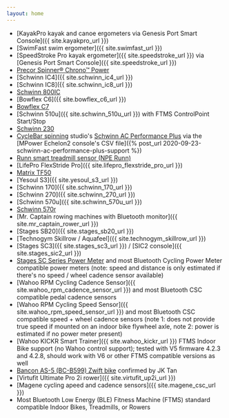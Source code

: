 ```yaml
---
layout: home
---
```

* [KayakPro kayak and canoe ergometers via Genesis Port Smart Console]({{ site.kayakpro_url }})
* [SwimFast swim ergometer]({{ site.swimfast_url }})
* [SpeedStroke Pro kayak ergometer]({{ site.speedstroke_url }}) via [Genesis Port Smart Console]({{ site.speedstroke_url }})
* [Precor Spinner® Chrono™ Power](https://www.precor.com/en-us/commercial/cardio/indoor-cycling/spinner-chrono-power)
* [Schwinn IC4]({{ site.schwinn_ic4_url }})
* [Schwinn IC8]({{ site.schwinn_ic8_url }})
* [Schwinn 800IC](https://global.schwinnfitness.com/en/800ic/100893.html)
* [Bowflex C6]({{ site.bowflex_c6_url }})
* [Bowflex C7](https://www.bowflex.com/bikes/c7/100926.html)
* [Schwinn 510u]({{ site.schwinn_510u_url }}) with FTMS ControlPoint Start/Stop
* [Schwinn 230](https://www.schwinnfitness.com/230/100932.html)
* [CycleBar spinning](https://www.cyclebar.com/) studio's [Schwinn AC Performance Plus](https://www.amazon.com/AC-Performance-Plus-Indoor-Cycle/dp/B002KV942W) via the [MPower Echelon2 console's CSV file]({% post_url 2020-09-23-schwinn-ac-performance-plus-support %})
* [Runn smart treadmill sensor (NPE Runn)](https://npe-inc.com/runn-smart-treadmill-sensor-2/)
* [LifePro FlexStride Pro]({{ site.lifepro_flexstride_pro_url }})
* [Matrix TF50](https://matrixhomefitness.com/products/treadmill-tf50)
* [Yesoul S3]({{ site.yesoul_s3_url }})
* [Schwinn 170]({{ site.schwinn_170_url }})
* [Schwinn 270]({{ site.schwinn_270_url }})
* [Schwinn 570u]({{ site.schwinn_570u_url }})
* [Schwinn 570r](https://global.schwinnfitness.com/en/570r/100531.html)
* [Mr. Captain rowing machines with Bluetooth monitor]({{ site.mr_captain_rower_url }})
* [Stages SB20]({{ site.stages_sb20_url }})
* [Technogym Skillrow / Aquafeel]({{ site.technogym_skillrow_url }})
* [Stages SC3]({{ site.stages_sc3_url }}) / [SIC2 console]({{ site.stages_sic2_url }})
* [Stages SC Series Power Meter](https://stagescycling.com/en_us/stages-power-meter-for-sc-series-bikes-4) and most Bluetooth Cycling Power Meter compatible power meters (note: speed and distance is only estimated if there's no speed / wheel cadence sensor available)
* [Wahoo RPM Cycling Cadence Sensor]({{ site.wahoo_rpm_cadence_sensor_url }}) and most Bluetooth CSC compatible pedal cadence sensors
* [Wahoo RPM Cycling Speed Sensor]({{ site.wahoo_rpm_speed_sensor_url }}) and most Bluetooth CSC compatible speed + wheel cadence sensors (note 1: does not provide true speed if mounted on an indoor bike flywheel axle, note 2: power is estimated if no power meter present)
* [Wahoo KICKR Smart Trainer]({{ site.wahoo_kickr_url }}) FTMS Indoor Bike support (no Wahoo control support); tested with V5 firmware 4.2.3 and 4.2.8, should work with V6 or other FTMS compatible versions as well
* [Bancon AS-5 (BC-B599) Zwift bike](https://onebancon.com/products/a5-s-heavy-flywheel-spin-bike) confirmed by JK Tan
* [Virtufit Ultimate Pro 2i rower]({{ site.virtufit_up2i_url }})
* [Magene cycling apeed and cadence sensors]({{ site.magene_csc_url }})
* Most Bluetooth Low Energy (BLE) Fitness Machine (FTMS) standard compatible Indoor Bikes, Treadmills, or Rowers
